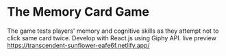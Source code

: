 # The Memory Card Game

The game tests players' memory and cognitive skills as they attempt not to click same card twice. Develop with React.js using Giphy API.
live preview https://transcendent-sunflower-eafe6f.netlify.app/
